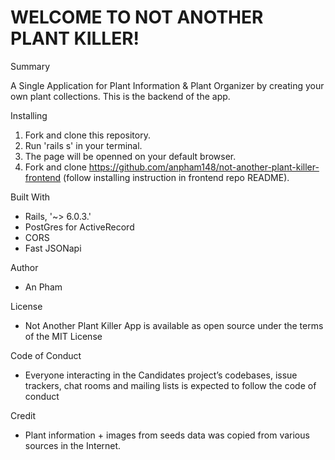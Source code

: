 # WELCOME TO NOT ANOTHER PLANT KILLER!

 Summary

A Single Application for Plant Information & Plant Organizer by creating your own plant collections. This is the backend of the app. 

 Installing

1. Fork and clone this repository.
2. Run 'rails s' in your terminal.
3. The page will be openned on your default browser.
4. Fork and clone https://github.com/anpham148/not-another-plant-killer-frontend (follow installing instruction in frontend repo README).

Built With

- Rails, '~> 6.0.3.'
- PostGres for ActiveRecord
- CORS
- Fast JSONapi

 Author

- An Pham

 License

- Not Another Plant Killer App is available as open source under the terms of the MIT License

 Code of Conduct

- Everyone interacting in the Candidates project’s codebases, issue trackers, chat rooms and mailing lists is expected to follow the code of conduct

Credit

- Plant information + images from seeds data was copied from various sources in the Internet. 

